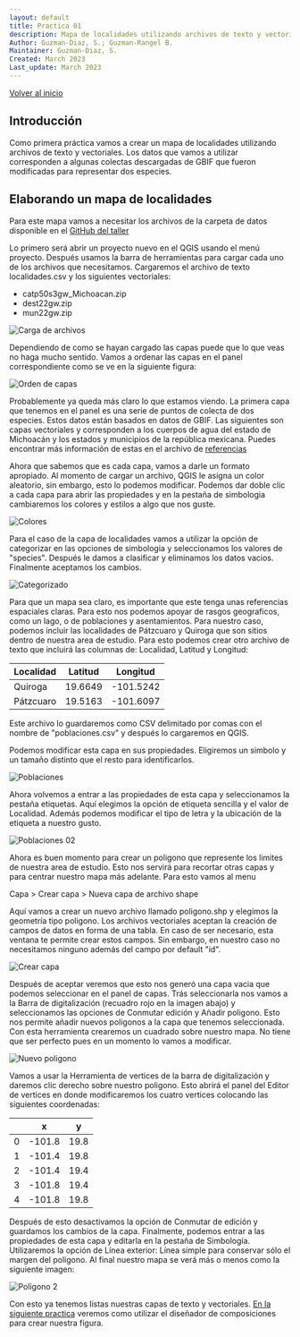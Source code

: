 ```yaml
---
layout: default
title: Practica 01
description: Mapa de localidades utilizando archivos de texto y vectoriales.
Author: Guzman-Diaz, S.; Guzman-Rangel B. 
Maintainer: Guzman-Diaz, S.
Created: March 2023
Last_update: March 2023
---
```

[Volver al inicio](index.md)

## Introducción 

Como primera práctica vamos a crear un mapa de localidades utilizando archivos de texto y vectoriales. Los datos que vamos a utilizar corresponden a algunas colectas descargadas de GBIF que fueron modificadas para representar dos especies.

## Elaborando un mapa de localidades

Para este mapa vamos a necesitar los archivos de la carpeta de datos disponible en el [GitHub del taller](https://github.com/Zcrass/QGIS_workshop_2023/)

Lo primero será abrir un proyecto nuevo en el QGIS usando el menú proyecto. Después usamos la barra de herramientas para cargar cada uno de los archivos que necesitamos. Cargaremos el archivo de texto localidades.csv y los siguientes vectoriales:
- catp50s3gw_Michoacan.zip
- dest22gw.zip
- mun22gw.zip

![Carga de archivos](assets/images/05.01_carga.png)

Dependiendo de como se hayan cargado las capas puede que lo que veas no haga mucho sentido. Vamos a ordenar las capas en el panel correspondiente como se ve en la siguiente figura:

![Orden de capas](assets/images/05.02_capas.png)

Probablemente ya queda más claro lo que estamos viendo. La primera capa que tenemos en el panel es una serie de puntos de colecta de dos especies. Estos datos están basados en datos de GBIF. Las siguientes son capas vectoriales y corresponden a los cuerpos de agua del estado de Michoacán y los estados y municipios de la república mexicana. Puedes encontrar más información de estas en el archivo de [referencias](data/Referencias.md)

Ahora que sabemos que es cada capa, vamos a darle un formato apropiado. Al momento de cargar un archivo, QGIS le asigna un color aleatorio, sin embargo, esto lo podemos modificar. Podemos dar doble clic a cada capa para abrir las propiedades y en la pestaña de simbologia cambiaremos los colores y estilos a algo que nos guste.

![Colores](assets/images/05.03_colores.png)

Para el caso de la capa de localidades vamos a utilizar la opción de categorizar en las opciones de simbologia y seleccionamos los valores de "species". Después le damos a clasificar y eliminamos los datos vacios. Finalmente aceptamos los cambios.

![Categorizado](assets/images/05.04_categorizado.png)

Para que un mapa sea claro, es importante que este tenga unas referencias espaciales claras. Para esto nos podemos apoyar de rasgos geograficos, como un lago, o de poblaciones y asentamientos. Para nuestro caso, podemos incluir las localidades de Pátzcuaro y Quiroga que son sitios dentro de nuestra area de estudio. Para esto podemos crear otro archivo de texto que incluirá las columnas de: Localidad, Latitud y Longitud:

| Localidad | Latitud | Longitud  |
| ------    | ------- | --------  |
| Quiroga   | 19.6649 | -101.5242 | 
| Pátzcuaro | 19.5163 | -101.6097 |

Este archivo lo guardaremos como CSV delimitado por comas con el nombre de "poblaciones.csv" y después lo cargaremos en QGIS.

Podemos modificar esta capa en sus propiedades. Eligiremos un simbolo y un tamaño distinto que el resto para identificarlos.

![Poblaciones](assets/images/05.05_poblaciones.png)

Ahora volvemos a entrar a las propiedades de esta capa y seleccionamos la pestaña etiquetas. Aquí elegimos la opción de etiqueta sencilla y el valor de Localidad. Además podemos modificar el tipo de letra y la ubicación de la etiqueta a nuestro gusto.

![Poblaciones 02](assets/images/05.06_Localidades.png)

Ahora es buen momento para crear un poligono que represente los limites de nuestra area de estudio. Esto nos servirá para recortar otras capas y para centrar nuestro mapa más adelante. Para esto vamos al menu 

Capa > Crear capa > Nueva capa de archivo shape

Aquí vamos a crear un nuevo archivo llamado poligono.shp y elegimos la geometría tipo poligono. Los archivos vectoriales aceptan la creación de campos de datos en forma de una tabla. En caso de ser necesario, esta ventana te permite crear estos campos. Sin embargo, en nuestro caso no necesitamos ninguno además del campo por default "id". 

![Crear capa](assets/images/05.07_nueva_capa.png)

Después de aceptar veremos que esto nos generó una capa vacia que podemos seleccionar en el panel de capas. Trás seleccionarla nos vamos a la Barra de digitalización (recuadro rojo en la imagen abajo) y seleccionamos las opciones de Conmutar edición y Añadir poligono. Esto nos permite añadir nuevos poligonos a la capa que tenemos seleccionada. Con esta herramienta crearemos un cuadrado sobre nuestro mapa. No tiene que ser perfecto pues en un momento lo vamos a modificar.

![Nuevo poligono](assets/images/05.08_poligono.png)

Vamos a usar la Herramienta de vertices de la barra de digitalización y daremos clic derecho sobre nuestro poligono. Esto abrirá el panel del Editor de vertices en donde modificaremos los cuatro vertices colocando las siguientes coordenadas:

|       |   x   |   y   |
| ----- | ----- | ----- |
|   0   | -101.8 | 19.8 |
|   1   | -101.4 | 19.8 |
|   2   | -101.4 | 19.4 |
|   3   | -101.8 | 19.4 |
|   4   | -101.8 | 19.8 |

Después de esto desactivamos la opción de Conmutar de edición y guardamos los cambios de la capa. Finalmente, podemos entrar a las propiedades de esta capa y editarla en la pestaña de Simbología. Utilizaremos la opción de Línea exterior: Línea simple para conservar sólo el margen del poligono. Al final nuestro mapa se verá más o menos como la siguiente imagen:

![Poligono 2](assets/images/05.09_polignono_2.png)

Con esto ya tenemos listas nuestras capas de texto y vectoriales. [En la siguiente practica](06_Practica_disenador.md) veremos como utilizar el diseñador de composiciones para crear nuestra figura.




